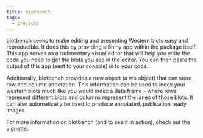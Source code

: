 ```yaml
---
title: blotbench
tags:
  - projects
---
```



[blotbench](https://kaiaragaki.github.io/blotbench/index.html) seeks to make editing and presenting Western blots easy and reproducible. It does this by providing a Shiny app within the package itself. This app serves as a rudimentary visual editor that will help you write the code you need to get the blots you see in the editor. You can then paste the output of this app (sent to your console) in to your code.

Additionally, blotbench provides a new object (a wb object) that can store row and column annotation. This information can be used to index your western blots much like you would index a data.frame - where rows represent different blots and columns represent the lanes of those blots. It can also automatically be used to produce annotated, publication ready images.

For more information on blotbench (and to see it in action), check out the [vignette](https://kaiaragaki.github.io/blotbench/articles/usage.html).
